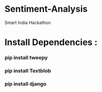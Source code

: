 # Sentiment-Analysis
Smart India Hackathon
# Install Dependencies :

### pip install tweepy
### pip install Textblob
### pip install django